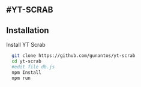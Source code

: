 
#YT-SCRAB
-

## Installation
Install  YT Scrab
```bash
  git clone https://github.com/gunantos/yt-scrab
  cd yt-scrab
  #edit file db.js
  npm Install
  npm run
```
    
